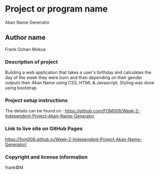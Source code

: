 # Project or program name
Akan Name Generator

## Author name
Frank Ochari Mokua

### Description of project
Building a web application that takes a user's birthday and calculates the day of 
the week they were born and then depending on their gender outputs their Akan Name using
CSS, HTML & Javascript. Styling was done using bootstrap

### Project setup instructions
The details can be found on : https://github.com/FOM008/Week-2-Independent-Project-Akan-Name-Generator

### Link to live site on GitHub Pages
https://fom008.github.io/Week-2-Independent-Project-Akan-Name-Generator/



### Copyright and license information
frank©M